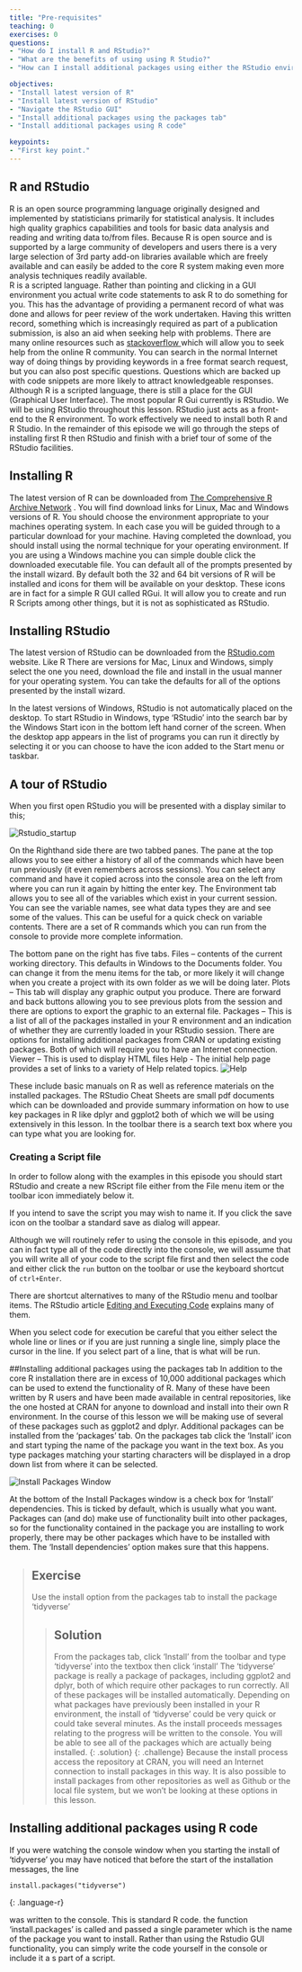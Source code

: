 ```yaml
---
title: "Pre-requisites"
teaching: 0
exercises: 0
questions:
- "How do I install R and RStudio?"
- "What are the benefits of using using R Studio?"
- "How can I install additional packages using either the RStudio environment or simple R code"

objectives:
- "Install latest version of R"
- "Install latest version of RStudio"
- "Navigate the RStudio GUI"
- "Install additional packages using the packages tab"
- "Install additional packages using R code"

keypoints:
- "First key point."
---
```


## R and RStudio

R is an open source programming language originally designed and implemented by statisticians primarily for statistical analysis. It includes high quality graphics capabilities and tools for basic data analysis and reading and writing data to/from files.
Because R is open source and is supported by a large community of developers and users there is a very large selection of 3rd party add-on libraries available which are freely available and can easily be added to the core R system making even more analysis techniques readily available.  
R is a scripted language. Rather than pointing and clicking in a GUI environment you actual write code statements to ask R to do something for you. This has the advantage of providing a permanent record of what was done and allows for peer review of the work undertaken.
Having this written record, something which is increasingly required as part of a publication submission, is also an aid when seeking help with problems.
There are many online resources such as [stackoverflow ]( https://stackoverflow.com/questions/tagged/r)  which will allow you to seek help from the online R community. You can search in the normal Internet way of doing things by providing keywords in a free format search request, but you can also post specific questions. Questions which are backed up with code snippets are more likely to attract knowledgeable responses.
Although R is a scripted language, there is still a place for the GUI (Graphical User Interface). The most popular R Gui currently is RStudio. We will be using RStudio throughout this lesson. RStudio just acts as a front-end to the R environment. To work effectively we need to install both R and R Studio.
In the remainder of this episode we will go through the steps of installing first R then RStudio and finish with a brief tour of some of the RStudio facilities.

## Installing R
The latest version of R can be downloaded from [The Comprehensive R Archive Network]( https://cran.r-project.org/) . You will find download links for Linux, Mac and Windows versions of R. You should choose the environment appropriate to your machines operating system. In each case you will be guided through to a particular download for your machine.
Having completed the download, you should install using the normal technique for your operating environment. If you are using a Windows machine you can simple double click the downloaded executable file.  You can default all of the prompts presented by the install wizard. By default both the 32 and 64 bit versions of R will be installed and icons for them will be available on your desktop.
These icons are in fact for a simple R GUI called RGui. It will allow you to create and run R Scripts among other things, but it is not as sophisticated as RStudio.
## Installing RStudio
The latest version of RStudio can be downloaded from the [RStudio.com]( https://www.rstudio.com/) website.
Like R There are versions for Mac, Linux and Windows, simply select the one you need, download the file and install in the usual manner for your operating system. You can take the defaults for all of the options presented by the install wizard.

In the latest versions of Windows, RStudio is not automatically placed on the desktop. To start RStudio in Windows, type ‘RStudio’ into the search bar by the Windows Start icon in the bottom left hand corner of the screen. When the desktop app appears in the list of programs you can run it directly by selecting it or you can choose to have the icon added to the Start menu or taskbar.

## A tour of RStudio
When you first open RStudio you will be presented with a display similar to this;

![Rstudio_startup](../fig/R_00_Rstudio_01.png)

On the Righthand side there are two tabbed panes. The pane at the top allows you to see either a history of all of the commands which have been run previously (it even remembers across sessions).  You can select any command and have it copied across into the console area on the left from where you can run it again by hitting the enter key. The Environment tab allows you to see all of the variables which exist in your current session. You can see the variable names, see what data types they are and see some of the values.  This can be useful for a quick check on variable contents. There are a set of R commands which you can run from the console to provide more complete information.

The bottom pane on the right has five tabs.
Files – contents of the current working directory. This defaults in Windows to the Documents folder.  You can change it from the menu items for the tab, or more likely it will change when you create a project with its own folder as we will be doing later.
Plots – This tab will display any graphic output you produce. There are forward and back buttons allowing you to see previous plots from the session and there are options to export the graphic to an external file.
Packages – This is a list of all of the packages installed in your R environment and an indication of whether they are currently loaded in your RStudio session. There are options for installing additional packages from CRAN or updating existing packages. Both of which will require you to have an Internet connection.
Viewer – This is used to display HTML files
Help -  The initial help page provides a set of links to a variety of Help related topics. ![Help](../fig/R_00_Rstudio_02.png)

These include basic manuals on R  as well as reference materials on the installed packages. The RStudio Cheat Sheets are small pdf documents which can be downloaded and provide summary information on how to use key packages in R like dplyr and ggplot2 both of which we will be using extensively in this lesson.
In the toolbar there is a search text box where you can type what you are looking for.
### Creating a Script file
In order to follow along with the examples in this episode you should start RStudio and create a new RScript file either from the File menu item or the toolbar icon immediately below it.

If you intend to save the script you may wish to name it. If you click the save icon on the toolbar a standard save as dialog will appear.

Although we will routinely refer to using the console in this episode, and you can in fact type all of the code directly into the console, we will assume that you will write all of your code to the script file first and then select the code and either click the `run` button on the toolbar or use the keyboard shortcut of `ctrl+Enter`.

There are shortcut alternatives to many of the RStudio menu and toolbar items. The RStudio article [Editing and Executing Code](https://support.rstudio.com/hc/en-us/articles/200484448-Editing-and-Executing-Code) explains many of them.

When you select code for execution be careful that you either select the whole line or lines or if you are just running a single line, simply place the cursor in the line. If you select part of a line, that is what will be run.

##Installing additional packages using the packages tab
In addition to the core R installation there are in excess of 10,000 additional packages which can be used to extend the functionality of R. Many of these have been written by R users and have been made available in central repositories, like the one hosted at CRAN for anyone to download and install into their own R environment. In the course of this lesson we will be making use of several of these packages such as ggplot2 and dplyr.
Additional packages can be installed from the ‘packages’ tab.
On the packages tab click the ‘Install’ icon and start typing the name of the package you want in the text box. As you type packages matching your starting characters will be displayed in a drop down list from where it can be selected.

![Install Packages Window](../fig/R_00_Rstudio_03.png)

At the bottom of the Install Packages window is a check box for ‘Install’ dependencies. This is ticked by default, which is usually what you want. Packages can (and do) make use of functionality built into other packages, so for the functionality contained in the package you are installing to work properly, there may be other packages which have to be installed with them. The ‘Install dependencies’ option makes sure that this happens.

> ## Exercise
> Use the install option from the packages tab to install the package ‘tidyverse’
>
>
> > ## Solution
> > From the packages tab, click ‘Install’ from the toolbar and type ‘tidyverse’ into the textbox then click ‘install’
> > The ‘tidyverse’ package is really a package of packages, including ggplot2 and dplyr, both of which require other packages to run correctly. All of these packages will be installed automatically.
> > Depending on what packages have previously been installed in your R environment, the install of ‘tidyverse’ could be very quick or could take several minutes.
> > As the install proceeds messages relating to the progress will be written to the console. You will be able to see all of the packages which are actually being installed.
> {: .solution}
{: .challenge}
Because the install process access the repository at CRAN, you will need an Internet connection to install packages in this way.
It is also possible to install packages from other repositories as well as Github or the local file system, but we won’t be looking at these options in this lesson.


## Installing additional packages using R code
If you were watching the console window when you starting the install of ‘tidyverse’ you may have noticed that before the start of the installation messages, the line

~~~
install.packages("tidyverse")
~~~
{: .language-r}

was written to the console.
This is standard R code. the function ‘install.packages’ is called and passed a single parameter which is the name of the package you want to install.
Rather than using the Rstudio GUI functionality, you can simply write the code yourself in the console or include it a s part of a script.
